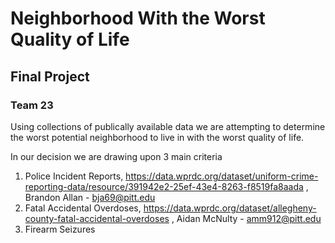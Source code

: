 # Neighborhood With the Worst Quality of Life
## Final Project
### Team 23 

Using collections of publically available data we are attempting to determine the worst potential neighborhood to live in with the worst quality of life.

In our decision we are drawing upon 3 main criteria

  1. Police Incident Reports, https://data.wprdc.org/dataset/uniform-crime-reporting-data/resource/391942e2-25ef-43e4-8263-f8519fa8aada , Brandon Allan - bja69@pitt.edu
  2. Fatal Accidental Overdoses, https://data.wprdc.org/dataset/allegheny-county-fatal-accidental-overdoses , Aidan McNulty - amm912@pitt.edu
  3. Firearm Seizures


